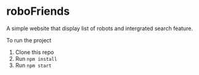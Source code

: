 # roboFriends
A simple website that display list of robots and intergrated search feature.

To run the project

1. Clone this repo
2. Run `npm install`
3. Run `npm start`
